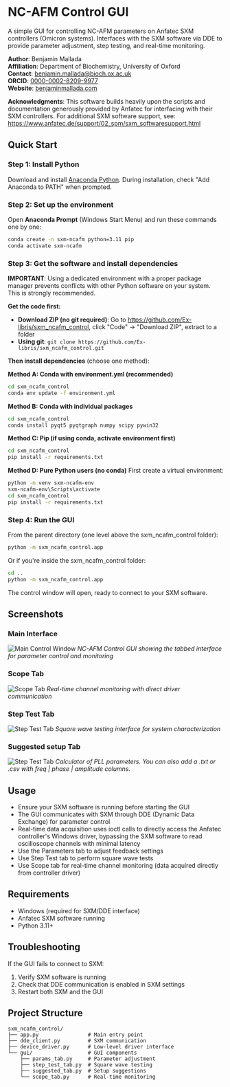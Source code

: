 # NC-AFM Control GUI

A simple GUI for controlling NC-AFM parameters on Anfatec SXM controllers (Omicron systems). Interfaces with the SXM software via DDE to provide parameter adjustment, step testing, and real-time monitoring.

**Author**: Benjamin Mallada  
**Affiliation**: Department of Biochemistry, University of Oxford  
**Contact**: [benjamin.mallada@bioch.ox.ac.uk](mailto:benjamin.mallada@bioch.ox.ac.uk)  
**ORCID**: [0000-0002-8209-9977](https://orcid.org/0000-0002-8209-9977)  
**Website**: [benjaminmallada.com](https://www.benjaminmallada.com/)

**Acknowledgments**: This software builds heavily upon the scripts and documentation generously provided by Anfatec for interfacing with their SXM controllers. For additional SXM software support, see: https://www.anfatec.de/support/02_spm/sxm_softwaresupport.html

## Quick Start

### Step 1: Install Python
Download and install [Anaconda Python](https://www.anaconda.com/download). During installation, check "Add Anaconda to PATH" when prompted.

### Step 2: Set up the environment
Open **Anaconda Prompt** (Windows Start Menu) and run these commands one by one:

```bash
conda create -n sxm-ncafm python=3.11 pip
conda activate sxm-ncafm
```

### Step 3: Get the software and install dependencies

**IMPORTANT**: Using a dedicated environment with a proper package manager prevents conflicts with other Python software on your system. This is strongly recommended.

**Get the code first:**
- **Download ZIP (no git required)**: Go to https://github.com/Ex-libris/sxm_ncafm_control, click "Code" → "Download ZIP", extract to a folder
- **Using git**: `git clone https://github.com/Ex-libris/sxm_ncafm_control.git`

**Then install dependencies** (choose one method):

**Method A: Conda with environment.yml (recommended)**
```bash
cd sxm_ncafm_control
conda env update -f environment.yml
```

**Method B: Conda with individual packages**
```bash
cd sxm_ncafm_control
conda install pyqt5 pyqtgraph numpy scipy pywin32
```

**Method C: Pip (if using conda, activate environment first)**
```bash
cd sxm_ncafm_control
pip install -r requirements.txt
```

**Method D: Pure Python users (no conda)**
First create a virtual environment:
```bash
python -m venv sxm-ncafm-env
sxm-ncafm-env\Scripts\activate
cd sxm_ncafm_control
pip install -r requirements.txt
```

### Step 4: Run the GUI
From the parent directory (one level above the sxm_ncafm_control folder):
```bash
python -m sxm_ncafm_control.app
```

Or if you're inside the sxm_ncafm_control folder:
```bash
cd ..
python -m sxm_ncafm_control.app
```

The control window will open, ready to connect to your SXM software.

## Screenshots

### Main Interface
![Main Control Window](screenshots/main_window.png)
*NC-AFM Control GUI showing the tabbed interface for parameter control and monitoring*

### Scope Tab
![Scope Tab](screenshots/scope_tab.png)
*Real-time channel monitoring with direct driver communication*

### Step Test Tab
![Step Test Tab](screenshots/step_test_tab.png)
*Square wave testing interface for system characterization*

### Suggested setup Tab
![Step Test Tab](screenshots/suggested_setup.png)
*Calculator of PLL parameters. You can also add a .txt or .csv with freq | phase | amplitude columns.*

## Usage
- Ensure your SXM software is running before starting the GUI
- The GUI communicates with SXM through DDE (Dynamic Data Exchange) for parameter control
- Real-time data acquisition uses ioctl calls to directly access the Anfatec controller's Windows driver, bypassing the SXM software to read oscilloscope channels with minimal latency
- Use the Parameters tab to adjust feedback settings
- Use Step Test tab to perform square wave tests
- Use Scope tab for real-time channel monitoring (data acquired directly from controller driver)

## Requirements
- Windows (required for SXM/DDE interface)
- Anfatec SXM software running
- Python 3.11+

## Troubleshooting
If the GUI fails to connect to SXM:
1. Verify SXM software is running
2. Check that DDE communication is enabled in SXM settings
3. Restart both SXM and the GUI

## Project Structure
```
sxm_ncafm_control/
├── app.py                # Main entry point
├── dde_client.py         # SXM communication
├── device_driver.py      # Low-level driver interface
└── gui/                  # GUI components
    ├── params_tab.py     # Parameter adjustment
    ├── step_test_tab.py  # Square wave testing
    ├── suggested_tab.py  # Setup suggestions
    └── scope_tab.py      # Real-time monitoring
```